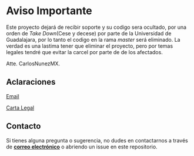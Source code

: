 # Aviso Importante
Este proyecto dejará de recibir soporte y su codigo sera ocultado, por una orden de *Take Down*(Cese y decese) por parte de la Universidad de Guadalajara, por lo tanto el codigo en la rama *master* será eliminado. La verdad es una lastima tener que eliminar el proyecto, pero por temas legales tendré que evitar la carcel por parte de de los afectados.

Atte. CarlosNunezMX.

## Aclaraciones
[Email](mailto://carlitosnu41@gmail.com)

[Carta Legal](LEGAL.md)

## Contacto

Si tienes alguna pregunta o sugerencia, no dudes en contactarnos a través de **[correo electrónico](mailto://carlitosnu41@gmail.com)** o abriendo un issue en este repositorio.
